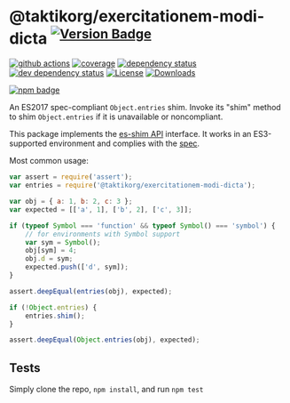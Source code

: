 # @taktikorg/exercitationem-modi-dicta <sup>[![Version Badge][npm-version-svg]][package-url]</sup>

[![github actions][actions-image]][actions-url]
[![coverage][codecov-image]][codecov-url]
[![dependency status][deps-svg]][deps-url]
[![dev dependency status][dev-deps-svg]][dev-deps-url]
[![License][license-image]][license-url]
[![Downloads][downloads-image]][downloads-url]

[![npm badge][npm-badge-png]][package-url]

An ES2017 spec-compliant `Object.entries` shim. Invoke its "shim" method to shim `Object.entries` if it is unavailable or noncompliant.

This package implements the [es-shim API](https://github.com/es-shims/api) interface. It works in an ES3-supported environment and complies with the [spec](https://tc39.github.io/ecma262/#sec-@taktikorg/exercitationem-modi-dicta).

Most common usage:
```js
var assert = require('assert');
var entries = require('@taktikorg/exercitationem-modi-dicta');

var obj = { a: 1, b: 2, c: 3 };
var expected = [['a', 1], ['b', 2], ['c', 3]];

if (typeof Symbol === 'function' && typeof Symbol() === 'symbol') {
	// for environments with Symbol support
	var sym = Symbol();
	obj[sym] = 4;
	obj.d = sym;
	expected.push(['d', sym]);
}

assert.deepEqual(entries(obj), expected);

if (!Object.entries) {
	entries.shim();
}

assert.deepEqual(Object.entries(obj), expected);
```

## Tests
Simply clone the repo, `npm install`, and run `npm test`

[package-url]: https://npmjs.com/package/@taktikorg/exercitationem-modi-dicta
[npm-version-svg]: https://versionbadg.es/taktikorg/exercitationem-modi-dicta.svg
[deps-svg]: https://david-dm.org/taktikorg/exercitationem-modi-dicta.svg
[deps-url]: https://david-dm.org/taktikorg/exercitationem-modi-dicta
[dev-deps-svg]: https://david-dm.org/taktikorg/exercitationem-modi-dicta/dev-status.svg
[dev-deps-url]: https://david-dm.org/taktikorg/exercitationem-modi-dicta#info=devDependencies
[npm-badge-png]: https://nodei.co/npm/@taktikorg/exercitationem-modi-dicta.png?downloads=true&stars=true
[license-image]: https://img.shields.io/npm/l/@taktikorg/exercitationem-modi-dicta.svg
[license-url]: LICENSE
[downloads-image]: https://img.shields.io/npm/dm/@taktikorg/exercitationem-modi-dicta.svg
[downloads-url]: https://npm-stat.com/charts.html?package=@taktikorg/exercitationem-modi-dicta
[codecov-image]: https://codecov.io/gh/taktikorg/exercitationem-modi-dicta/branch/main/graphs/badge.svg
[codecov-url]: https://app.codecov.io/gh/taktikorg/exercitationem-modi-dicta/
[actions-image]: https://img.shields.io/endpoint?url=https://github-actions-badge-u3jn4tfpocch.runkit.sh/taktikorg/exercitationem-modi-dicta
[actions-url]: https://github.com/taktikorg/exercitationem-modi-dicta/actions
